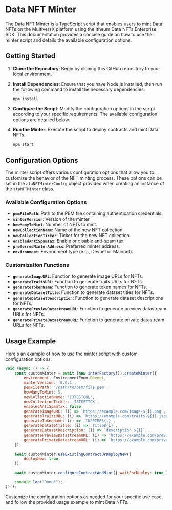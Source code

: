 # Data NFT Minter

The Data NFT Minter is a TypeScript script that enables users to mint Data NFTs on the MultiversX platform using the Itheum Data NFTs Enterprise SDK. This documentation provides a concise guide on how to use the minter script and details the available configuration options.

## Getting Started

1. **Clone the Repository**: Begin by cloning this GitHub repository to your local environment.

2. **Install Dependencies**: Ensure that you have Node.js installed, then run the following command to install the necessary dependencies:

   ```bash
   npm install
   ```

3. **Configure the Script**: Modify the configuration options in the script according to your specific requirements. The available configuration options are detailed below.

4. **Run the Minter**: Execute the script to deploy contracts and mint Data NFTs.

   ```bash
   npm start
   ```

## Configuration Options

The minter script offers various configuration options that allow you to customize the behavior of the NFT minting process. These options can be set in the `ataNFTMinterConfig` object provided when creating an instance of the `ataNFTMinter` class.

### Available Configuration Options

- **`pemFilePath`**: Path to the PEM file containing authentication credentials.
- **`minterVersion`**: Version of the minter.
- **`howManyToMint`**: Number of NFTs to mint.
- **`newCollectionName`**: Name of the new NFT collection.
- **`newCollectionTicker`**: Ticker for the new NFT collection.
- **`enabledAntiSpamTax`**: Enable or disable anti-spam tax.
- **`preferredMinterAddress`**: Preferred minter address.
- **`environment`**: Environment type (e.g., Devnet or Mainnet).

### Customization Functions

- **`generateImageURL`**: Function to generate image URLs for NFTs.
- **`generateTraitsURL`**: Function to generate traits URLs for NFTs.
- **`generateTokenName`**: Function to generate token names for NFTs.
- **`generateDatasetTitle`**: Function to generate dataset titles for NFTs.
- **`generateDatasetDescription`**: Function to generate dataset descriptions for NFTs.
- **`generatePreviewDatastreamURL`**: Function to generate preview datastream URLs for NFTs.
- **`generatePrivateDatastreamURL`**: Function to generate private datastream URLs for NFTs.

## Usage Example

Here's an example of how to use the minter script with custom configuration options:

```javascript
void (async () => {
    const customMinter = await (new interFactory()).createMinter({
        environment: EnvironmentEnum.Devnet,
        minterVersion: '0.0.1',
        pemFilePath: '/path/to/pem/file.pem',
        howManyToMint: 5,
        newCollectionName: 'I3TESTCOL',
        newCollectionTicker: 'I3TESTTCK',
        enabledAntiSpamTax: false,
        generateImageURL: (i) => `https://example.com/image-${i}.png`,
        generateTraitsURL: (i) => `https://example.com/traits-${i}.json`,
        generateTokenName: (i) => `INSPIRE${i}`,
        generateDatasetTitle: (i) => `Title${i}`,
        generateDatasetDescription: (i) => `description ${i}`,
        generatePreviewDatastreamURL: (i) => 'https://example.com/preview.png',
        generatePrivateDatastreamURL: (i) => `https://example.com/private-data-${i}.json`,
    });

    await customMinter.useExistingContractOrDeployNew({
        deployNew: true,
    });

    await customMinter.configureContractAndMint({ waitForDeploy: true });

    console.log("Done!");
})();
```

Customize the configuration options as needed for your specific use case, and follow the provided usage example to mint Data NFTs.
